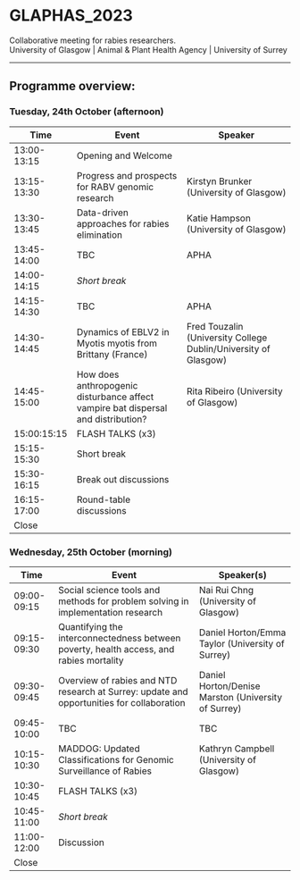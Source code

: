 # GLAPHAS_2023
Collaborative meeting for rabies researchers.  
University of Glasgow | Animal & Plant Health Agency | University of Surrey

---

## Programme overview:

### Tuesday, 24th October (afternoon)

| Time       | Event                                                  | Speaker                                 |
|------------|--------------------------------------------------------|----------------------------------------|
| 13:00-13:15     | Opening and Welcome                                     |                                        |
| 13:15-13:30          | Progress and prospects for RABV genomic research       | Kirstyn Brunker (University of Glasgow) |
| 13:30-13:45          | Data-driven approaches for rabies elimination          | Katie Hampson (University of Glasgow)   |
| 13:45-14:00         | TBC                                                    | APHA                                   |
| 14:00-14:15 | *Short break*                                         |                                        |
| 14:15-14:30      | TBC                                                    | APHA                                   |
| 14:30-14:45           | Dynamics of EBLV2 in Myotis myotis from Brittany (France) | Fred Touzalin (University College Dublin/University of Glasgow) |
| 14:45-15:00         | How does anthropogenic disturbance affect vampire bat dispersal and distribution? | Rita Ribeiro (University of Glasgow) |
| 15:00:15:15          | FLASH TALKS (x3)        |                 |
| 15:15-15:30| Short break     |                |
| 15:30-16:15| Break out discussions     |  |
| 16:15-17:00      | Round-table discussions     |  |
| Close |          |    |


### Wednesday, 25th October (morning)

| Time        | Event                                                              | Speaker(s)                                 |
|-------------|--------------------------------------------------------------------|--------------------------------------------|
| 09:00-09:15 | Social science tools and methods for problem solving in implementation research | Nai Rui Chng (University of Glasgow)     |
| 09:15-09:30 | Quantifying the interconnectedness between poverty, health access, and rabies mortality | Daniel Horton/Emma Taylor (University of Surrey) |
| 09:30-09:45 | Overview of rabies and NTD research at Surrey: update and opportunities for collaboration | Daniel Horton/Denise Marston (University of Surrey) |
| 09:45-10:00 | TBC                                                                | TBC    |
| 10:15-10:30 | MADDOG: Updated Classifications for Genomic Surveillance of Rabies   | Kathryn Campbell (University of Glasgow)      |
| 10:30-10:45 | FLASH TALKS (x3)                                                   |                                            |
| 10:45-11:00 | *Short break*                                                        |                                            |
| 11:00-12:00 | Discussion                                                         |                                            |
|Close  |

